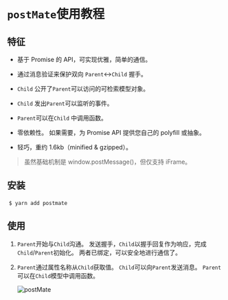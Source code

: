 # `postMate`使用教程

## 特征

- 基于 Promise 的 API，可实现优雅，简单的通信。

- 通过消息验证来保护双向 `Parent`<->`Child` 握手。
- `Child` 公开了`Parent`可以访问的可检索模型对象。
- `Child` 发出`Parent`可以监听的事件。
- `Parent`可以在`Child` 中调用函数。
- 零依赖性。 如果需要，为 Promise API 提供您自己的 polyfill 或抽象。
- 轻巧，重约 1.6kb（minified & gzipped）。

> 虽然基础机制是 window.postMessage()，但仅支持 iFrame。

## 安装

​ `$ yarn add postmate`

## 使用

1. `Parent`开始与`Child`沟通。 发送握手，`Child`以握手回复作为响应，完成`Child`/`Parent`初始化。 两者已绑定，可以安全地进行通信了。

2. `Parent`通过属性名称从`Child`获取值。 `Child`可以向`Parent`发送消息。 `Parent`可以在`Child`模型中调用函数。

   ![postMate](C:\code\github\josonking.github.io\docs\blog\lib\images\postMate.png)
